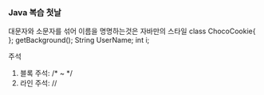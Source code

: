<h3>Java 복습 첫날</h3>

대문자와 소문자를 섞어 이름을 명명하는것은 자바만의 스타일
class ChocoCookie{ };
getBackground();
String UserName;
int i;

주석
1. 블록 주석: /* ~ */
2. 라인 주석: //
